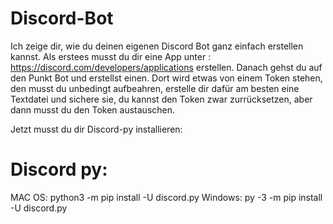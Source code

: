 # Discord-Bot
Ich zeige dir, wie du deinen eigenen Discord Bot ganz einfach erstellen kannst. 
Als erstees musst du dir eine App unter : https://discord.com/developers/applications erstellen.
Danach gehst du auf den Punkt Bot und erstellst einen.
Dort wird etwas von einem Token stehen, den musst du unbedingt aufbeahren, erstelle dir dafür am besten eine Textdatei und sichere sie, du kannst den Token zwar zurrücksetzen, aber dann musst du den Token austauschen. 

Jetzt musst du dir Discord-py installieren: 

# Discord py:
MAC OS:
python3 -m pip install -U discord.py
Windows:
py -3 -m pip install -U discord.py
